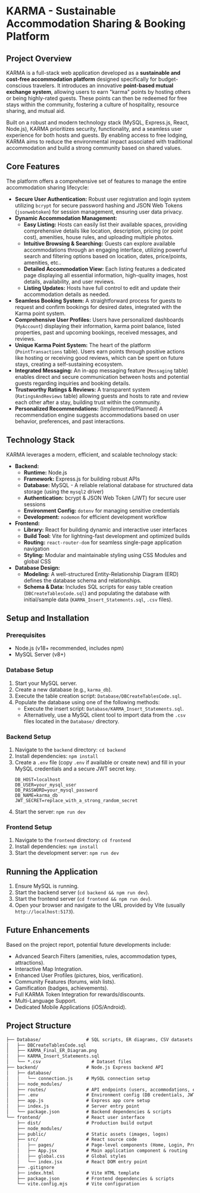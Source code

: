 # KARMA - Sustainable Accommodation Sharing & Booking Platform

## Project Overview

KARMA is a full-stack web application developed as a **sustainable and cost-free accommodation platform** designed specifically for budget-conscious travelers. It introduces an innovative **point-based mutual exchange system**, allowing users to earn "karma" points by hosting others or being highly-rated guests. These points can then be redeemed for free stays within the community, fostering a culture of hospitality, resource sharing, and mutual aid.

Built on a robust and modern technology stack (MySQL, Express.js, React, Node.js), KARMA prioritizes security, functionality, and a seamless user experience for both hosts and guests. By enabling access to free lodging, KARMA aims to reduce the environmental impact associated with traditional accommodation and build a strong community based on shared values.

## Core Features

The platform offers a comprehensive set of features to manage the entire accommodation sharing lifecycle:

* **Secure User Authentication:** Robust user registration and login system utilizing `bcrypt` for secure password hashing and JSON Web Tokens (`jsonwebtoken`) for session management, ensuring user data privacy.
* **Dynamic Accommodation Management:**
    * **Easy Listing:** Hosts can easily list their available spaces, providing comprehensive details like location, description, pricing (or point cost), amenities, house rules, and uploading multiple photos.
    * **Intuitive Browsing & Searching:** Guests can explore available accommodations through an engaging interface, utilizing powerful search and filtering options based on location, dates, price/points, amenities, etc..
    * **Detailed Accommodation View:** Each listing features a dedicated page displaying all essential information, high-quality images, host details, availability, and user reviews.
    * **Listing Updates:** Hosts have full control to edit and update their accommodation details as needed.
* **Seamless Booking System:** A straightforward process for guests to request and confirm bookings for desired dates, integrated with the Karma point system.
* **Comprehensive User Profiles:** Users have personalized dashboards (`MyAccount`) displaying their information, karma point balance, listed properties, past and upcoming bookings, received messages, and reviews.
* **Unique Karma Point System:** The heart of the platform (`PointTransactions` table). Users earn points through positive actions like hosting or receiving good reviews, which can be spent on future stays, creating a self-sustaining ecosystem.
* **Integrated Messaging:** An in-app messaging feature (`Messaging` table) enables direct and secure communication between hosts and potential guests regarding inquiries and booking details.
* **Trustworthy Ratings & Reviews:** A transparent system (`RatingsAndReviews` table) allowing guests and hosts to rate and review each other after a stay, building trust within the community.
* **Personalized Recommendations:** (Implemented/Planned) A recommendation engine suggests accommodations based on user behavior, preferences, and past interactions.

## Technology Stack

KARMA leverages a modern, efficient, and scalable technology stack:

* **Backend:**
    * **Runtime:** Node.js
    * **Framework:** Express.js for building robust APIs
    * **Database:** MySQL - A reliable relational database for structured data storage (using the `mysql2` driver)
    * **Authentication:** bcrypt & JSON Web Token (JWT) for secure user sessions
    * **Environment Config:** `dotenv` for managing sensitive credentials
    * **Development:** `nodemon` for efficient development workflow
* **Frontend:**
    * **Library:** React for building dynamic and interactive user interfaces
    * **Build Tool:** Vite for lightning-fast development and optimized builds
    * **Routing:** `react-router-dom` for seamless single-page application navigation
    * **Styling:** Modular and maintainable styling using CSS Modules and global CSS
* **Database Design:**
    * **Modeling:** A well-structured Entity-Relationship Diagram (ERD) defines the database schema and relationships.
    * **Schema & Data:** Includes SQL scripts for easy table creation (`DBCreateTablesCode.sql`) and populating the database with initial/sample data (`KARMA_Insert_Statements.sql`, `.csv` files).

 ## Setup and Installation

### Prerequisites

* Node.js (v18+ recommended, includes npm)
* MySQL Server (v8+)

### Database Setup

1.  Start your MySQL server.
2.  Create a new database (e.g., `karma_db`).
3.  Execute the table creation script: `Database/DBCreateTablesCode.sql`.
4.  Populate the database using one of the following methods:
    * Execute the insert script: `Database/KARMA_Insert_Statements.sql`.
    * Alternatively, use a MySQL client tool to import data from the `.csv` files located in the `Database/` directory.

### Backend Setup

1.  Navigate to the `backend` directory: `cd backend`
2.  Install dependencies: `npm install`
3.  Create a `.env` file (copy `.env` if available or create new) and fill in your MySQL credentials and a secure JWT secret key.
    ```env
    DB_HOST=localhost
    DB_USER=your_mysql_user
    DB_PASSWORD=your_mysql_password
    DB_NAME=karma_db
    JWT_SECRET=replace_with_a_strong_random_secret
    ```
4.  Start the server: `npm run dev`

### Frontend Setup

1.  Navigate to the `frontend` directory: `cd frontend`
2.  Install dependencies: `npm install`
3.  Start the development server: `npm run dev`

## Running the Application

1.  Ensure MySQL is running.
2.  Start the backend server (`cd backend && npm run dev`).
3.  Start the frontend server (`cd frontend && npm run dev`).
4.  Open your browser and navigate to the URL provided by Vite (usually `http://localhost:5173`).

## Future Enhancements

Based on the project report, potential future developments include:

* Advanced Search Filters (amenities, rules, accommodation types, attractions).
* Interactive Map Integration.
* Enhanced User Profiles (pictures, bios, verification).
* Community Features (forums, wish lists).
* Gamification (badges, achievements).
* Full KARMA Token Integration for rewards/discounts.
* Multi-Language Support.
* Dedicated Mobile Applications (iOS/Android).

## Project Structure

```markdown
├── Database/                 # SQL scripts, ER diagrams, CSV datasets
│   ├── DBCreateTablesCode.sql
│   ├── KARMA_Final_ER_Diagram.png
│   ├── KARMA_Insert_Statements.sql
│   └── *.csv                   # Dataset files
├── backend/                  # Node.js Express backend API
│   ├── database/
│   │   └── connection.js     # MySQL connection setup
│   ├── node_modules/
│   ├── routes/               # API endpoints (users, accommodations, etc.)
│   ├── .env                  # Environment config (DB credentials, JWT secret)
│   ├── app.js                # Express app core setup
│   ├── index.js              # Server entry point
│   └── package.json          # Backend dependencies & scripts
└── frontend/                 # React user interface
    ├── dist/                 # Production build output
    ├── node_modules/
    ├── public/               # Static assets (images, logos)
    ├── src/                  # React source code
    │   ├── pages/            # Page-level components (Home, Login, Profile, etc.)
    │   ├── App.jsx           # Main application component & routing
    │   ├── global.css        # Global styles
    │   └── index.jsx         # React DOM entry point
    ├── .gitignore
    ├── index.html            # Vite HTML template
    ├── package.json          # Frontend dependencies & scripts
    └── vite.config.mjs       # Vite configuration
